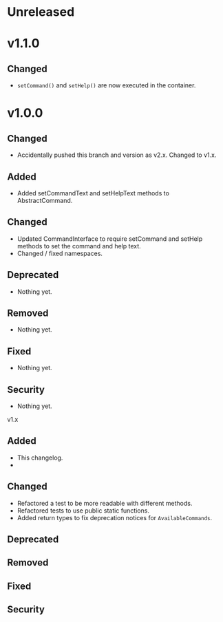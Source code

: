 # Unreleased

# v1.1.0
## Changed
- `setCommand()` and `setHelp()` are now executed in the container.

# v1.0.0
## Changed
- Accidentally pushed this branch and version as v2.x. Changed to v1.x.
## Added
- Added setCommandText and setHelpText methods to AbstractCommand.

## Changed
- Updated CommandInterface to require setCommand and setHelp methods to set the command and help text.
- Changed / fixed namespaces.

## Deprecated
- Nothing yet.

## Removed
- Nothing yet.
## Fixed
- Nothing yet.
## Security
- Nothing yet.

v1.x

## Added
- This changelog.
- 
## Changed
- Refactored a test to be more readable with different methods.
- Refactored tests to use public static functions.
- Added return types to fix deprecation notices for `AvailableCommands`.

## Deprecated

## Removed

## Fixed

## Security


